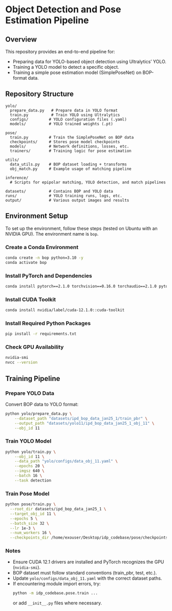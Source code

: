 # Object Detection and Pose Estimation Pipeline

## Overview
This repository provides an end-to-end pipeline for:
- Preparing data for YOLO-based object detection using Ultralytics’ YOLO.
- Training a YOLO model to detect a specific object.
- Training a simple pose estimation model (SimplePoseNet) on BOP-format data.

## Repository Structure
```
yolo/
  prepare_data.py   # Prepare data in YOLO format
  train.py          # Train YOLO using Ultralytics
  configs/         # YOLO configuration files (.yaml)
  models/          # YOLO trained weights (.pt)

pose/
  train.py         # Train the SimplePoseNet on BOP data
  checkpoints/     # Stores pose model checkpoints
  models/          # Network definitions, losses, etc.
  trainers/        # Training logic for pose estimation

utils/
  data_utils.py    # BOP dataset loading + transforms
  obj_match.py     # Example usage of matching pipeline

inference/
  # Scripts for epipolar matching, YOLO detection, and match pipelines

datasets/          # Contains BOP and YOLO data
runs/              # YOLO training runs, logs, etc.
output/            # Various output images and results
```

## Environment Setup
To set up the environment, follow these steps (tested on Ubuntu with an NVIDIA GPU). The environment name is `bop`.

### Create a Conda Environment
```bash
conda create -n bop python=3.10 -y
conda activate bop
```

### Install PyTorch and Dependencies
```bash
conda install pytorch==2.1.0 torchvision==0.16.0 torchaudio==2.1.0 pytorch-cuda=12.1 -c pytorch -c nvidia -y
```

### Install CUDA Toolkit
```bash
conda install nvidia/label/cuda-12.1.0::cuda-toolkit
```

### Install Required Python Packages
```bash
pip install -r requirements.txt
```

### Check GPU Availability
```bash
nvidia-smi
nvcc --version
```

## Training Pipeline

### Prepare YOLO Data
Convert BOP data to YOLO format:
```bash
python yolo/prepare_data.py \
    --dataset_path "datasets/ipd_bop_data_jan25_1/train_pbr" \
    --output_path "datasets/yolo11/ipd_bop_data_jan25_1_obj_11" \
    --obj_id 11
```

### Train YOLO Model
```bash
python yolo/train.py \
    --obj_id 11 \
    --data_path "yolo/configs/data_obj_11.yaml" \
    --epochs 20 \
    --imgsz 640 \
    --batch 16 \
    --task detection
```

### Train Pose Model
```bash
python pose/train.py \
  --root_dir datasets/ipd_bop_data_jan25_1 \
  --target_obj_id 11 \
  --epochs 5 \
  --batch_size 32 \
  --lr 1e-3 \
  --num_workers 16 \
  --checkpoints_dir /home/exouser/Desktop/idp_codebase/pose/checkpoints
```

### Notes
- Ensure CUDA 12.1 drivers are installed and PyTorch recognizes the GPU (`nvidia-smi`).
- BOP dataset must follow standard conventions (train_pbr, test, etc.).
- Update `yolo/configs/data_obj_11.yaml` with the correct dataset paths.
- If encountering module import errors, try:
  ```bash
  python -m idp_codebase.pose.train ...
  ```
  or add `__init__.py` files where necessary.

